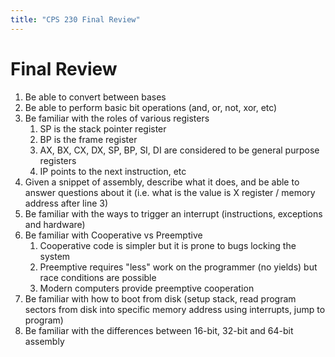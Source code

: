 ```yaml
---
title: "CPS 230 Final Review"
---
```


# Final Review

1. Be able to convert between bases
1. Be able to perform basic bit operations (and, or, not, xor, etc)
1. Be familiar with the roles of various registers
	1. SP is the stack pointer register
	1. BP is the frame register
	1. AX, BX, CX, DX, SP, BP, SI, DI are considered to be general purpose registers
	1. IP points to the next instruction, etc
1. Given a snippet of assembly, describe what it does, and be able to answer questions about it (i.e. what is the value is X register / memory address after line 3)
1. Be familiar with the ways to trigger an interrupt (instructions, exceptions and hardware)
1. Be familiar with Cooperative vs Preemptive
	1. Cooperative code is simpler but it is prone to bugs locking the system
	1. Preemptive requires "less" work on the programmer (no yields) but race conditions are possible
	1. Modern computers provide preemptive cooperation
1. Be familiar with how to boot from disk (setup stack, read program sectors from disk into specific memory address using interrupts, jump to program)
1. Be familiar with the differences between 16-bit, 32-bit and 64-bit assembly
